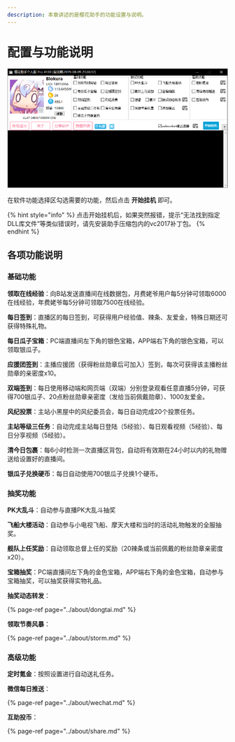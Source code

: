 ```yaml
---
description: 本章讲述的是樱花助手的功能设置与说明。
---
```


# 配置与功能说明

![&#x754C;&#x9762;&#x793A;&#x610F;&#x56FE;](../.gitbook/assets/image%20%287%29.png)

在软件功能选择区勾选需要的功能，然后点击 **开始挂机** 即可。

{% hint style="info" %}
点击开始挂机后，如果突然报错，提示“无法找到指定DLL库文件”等类似错误时，请先安装助手压缩包内的vc2017补丁包。
{% endhint %}

## 各项功能说明

### 基础功能

**领取在线经验**：向B站发送直播间在线数据包，月费姥爷用户每5分钟可领取6000在线经验，年费姥爷每5分钟可领取7500在线经验。

**每日签到**：直播区的每日签到，可获得用户经验值、辣条、友爱金，特殊日期还可获得特殊礼物。

**每日瓜子宝箱**：PC端直播间左下角的银色宝箱，APP端右下角的银色宝箱，可以领取银瓜子。

**应援团签到**：主播应援团（获得粉丝勋章后可加入）签到，每次可获得该主播粉丝勋章的亲密度x10。

**双端签到**：每日使用移动端和网页端（双端）分别登录观看任意直播5分钟，可获得700银瓜子、20点粉丝勋章亲密度（发给当前佩戴勋章）、1000友爱金。

**风纪投票**：主站小黑屋中的风纪委员会，每日自动完成20个投票任务。

**主站等级三任务**：自动完成主站每日登陆（5经验）、每日观看视频（5经验）、每日分享视频（5经验）。

**清今日包裹**：每6小时检测一次直播区背包，自动将有效期在24小时以内的礼物赠送给设置好的直播间。

**银瓜子兑换硬币**：每日自动使用700银瓜子兑换1个硬币。

### 抽奖功能

**PK大乱斗**：自动参与直播PK大乱斗抽奖

**飞船大楼活动**：自动参与小电视飞船、摩天大楼和当时的活动礼物触发的全服抽奖。

**舰队上任奖励**：自动领取总督上任的奖励（20辣条或当前佩戴的粉丝勋章亲密度x20）。

**宝箱抽奖**：PC端直播间左下角的金色宝箱，APP端右下角的金色宝箱，自动参与宝箱抽奖，可以抽奖获得实物礼品。

**抽奖动态转发**：

{% page-ref page="../about/dongtai.md" %}

**领取节奏风暴**：

{% page-ref page="../about/storm.md" %}

### 高级功能

**定时氪金**：按照设置进行自动送礼任务。

**微信每日推送**：

{% page-ref page="../about/wechat.md" %}

**互助投币**：

{% page-ref page="../about/share.md" %}

